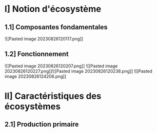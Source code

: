 
# I] Notion d'écosystème

## 1.1] Composantes fondamentales
![[Pasted image 20230826120117.png]]

## 1.2] Fonctionnement 
![[Pasted image 20230826120207.png]]
![[Pasted image 20230826120227.png]]![[Pasted image 20230826120238.png]]
![[Pasted image 20230826124206.png]]

# II] Caractéristiques des écosystèmes

## 2.1] Production primaire



